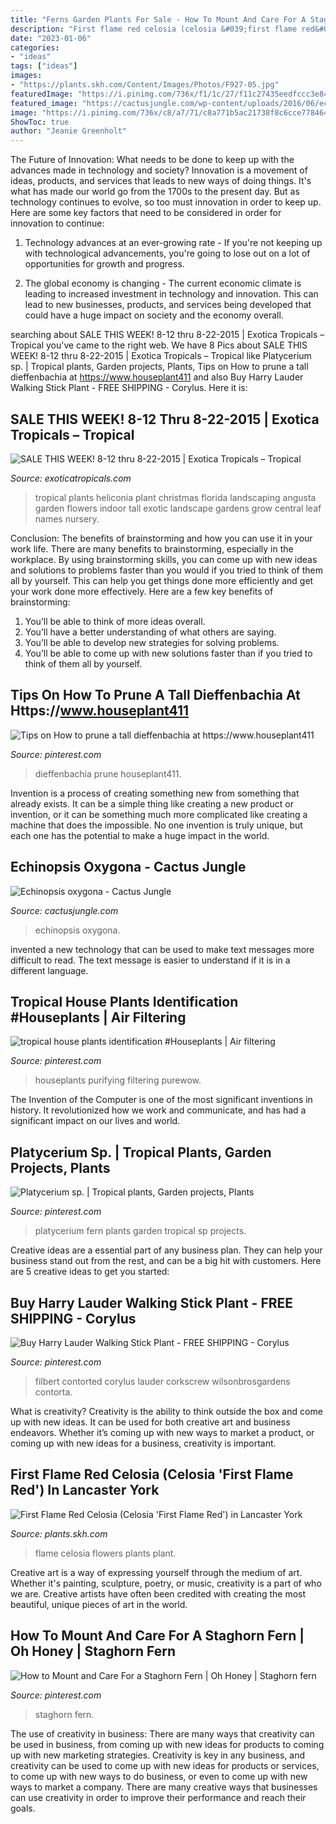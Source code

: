 ```yaml
---
title: "Ferns Garden Plants For Sale - How To Mount And Care For A Staghorn Fern"
description: "First flame red celosia (celosia &#039;first flame red&#039;) in lancaster york"
date: "2023-01-06"
categories:
- "ideas"
tags: ["ideas"]
images:
- "https://plants.skh.com/Content/Images/Photos/F927-05.jpg"
featuredImage: "https://i.pinimg.com/736x/f1/1c/27/f11c27435eedfccc3e8475e2d2f3cad4.jpg"
featured_image: "https://cactusjungle.com/wp-content/uploads/2016/06/echinopsis_oxygona2.jpg"
image: "https://i.pinimg.com/736x/c8/a7/71/c8a771b5ac21738f8c6cce778464aae1--platycerium.jpg"
ShowToc: true
author: "Jeanie Greenholt"
---
```



The Future of Innovation: What needs to be done to keep up with the advances made in technology and society?
Innovation is a movement of ideas, products, and services that leads to new ways of doing things. It's what has made our world go from the 1700s to the present day. But as technology continues to evolve, so too must innovation in order to keep up. Here are some key factors that need to be considered in order for innovation to continue:
1. Technology advances at an ever-growing rate - If you're not keeping up with technological advancements, you're going to lose out on a lot of opportunities for growth and progress.

2. The global economy is changing - The current economic climate is leading to increased investment in technology and innovation. This can lead to new businesses, products, and services being developed that could have a huge impact on society and the economy overall.


	

		
searching about SALE THIS WEEK! 8-12 thru 8-22-2015 | Exotica Tropicals – Tropical you've came to the right web. We have 8 Pics about SALE THIS WEEK! 8-12 thru 8-22-2015 | Exotica Tropicals – Tropical like Platycerium sp. | Tropical plants, Garden projects, Plants, Tips on How to prune a tall dieffenbachia at https://www.houseplant411 and also Buy Harry Lauder Walking Stick Plant - FREE SHIPPING - Corylus. Here it is:
		
    
## SALE THIS WEEK! 8-12 Thru 8-22-2015 | Exotica Tropicals – Tropical

<img loading=lazy src="http://www.exoticatropicals.com/wp-content/uploads/2012/10/helicon_angusta_red_christmas-600x800.jpg" onerror="this.onerror=null;this.src='https://tse4.mm.bing.net/th?id=OIP.ornOKoL5MKLC0E6eFwZEmwHaJ4&amp;pid=15.1';" alt="SALE THIS WEEK! 8-12 thru 8-22-2015 | Exotica Tropicals – Tropical">

_Source: exoticatropicals.com_

>tropical plants heliconia plant christmas florida landscaping angusta garden flowers indoor tall exotic landscape gardens grow central leaf names nursery. 

	

Conclusion: The benefits of brainstorming and how you can use it in your work life.
There are many benefits to brainstorming, especially in the workplace. By using brainstorming skills, you can come up with new ideas and solutions to problems faster than you would if you tried to think of them all by yourself. This can help you get things done more efficiently and get your work done more effectively. Here are a few key benefits of brainstorming:
1. You’ll be able to think of more ideas overall.
2. You’ll have a better understanding of what others are saying.
3. You’ll be able to develop new strategies for solving problems.
4. You’ll be able to come up with new solutions faster than if you tried to think of them all by yourself.

    
## Tips On How To Prune A Tall Dieffenbachia At Https://www.houseplant411

<img loading=lazy src="https://i.pinimg.com/736x/16/8e/54/168e54ee7ef9061665a1faa7fa428333.jpg" onerror="this.onerror=null;this.src='https://tse3.mm.bing.net/th?id=OIP.bkYbI-NhoJrwuTfcMU7AhQHaJ3&amp;pid=15.1';" alt="Tips on How to prune a tall dieffenbachia at https://www.houseplant411">

_Source: pinterest.com_

>dieffenbachia prune houseplant411. 

	

Invention is a process of creating something new from something that already exists. It can be a simple thing like creating a new product or invention, or it can be something much more complicated like creating a machine that does the impossible. No one invention is truly unique, but each one has the potential to make a huge impact in the world.

    
## Echinopsis Oxygona - Cactus Jungle

<img loading=lazy src="https://cactusjungle.com/wp-content/uploads/2016/06/echinopsis_oxygona2.jpg" onerror="this.onerror=null;this.src='https://tse3.mm.bing.net/th?id=OIP.GIRvH665LKgRA-0BqJnIFwHaHD&amp;pid=15.1';" alt="Echinopsis oxygona - Cactus Jungle">

_Source: cactusjungle.com_

>echinopsis oxygona. 

	

invented a new technology that can be used to make text messages more difficult to read. The text message is easier to understand if it is in a different language.

    
## Tropical House Plants Identification #Houseplants | Air Filtering

<img loading=lazy src="https://i.pinimg.com/736x/f1/1c/27/f11c27435eedfccc3e8475e2d2f3cad4.jpg" onerror="this.onerror=null;this.src='https://tse4.mm.bing.net/th?id=OIP.1t7ucigB8qZwqL4ZlvgywAHaLH&amp;pid=15.1';" alt="tropical house plants identification #Houseplants | Air filtering">

_Source: pinterest.com_

>houseplants purifying filtering purewow. 

	

The Invention of the Computer is one of the most significant inventions in history. It revolutionized how we work and communicate, and has had a significant impact on our lives and world.

    
## Platycerium Sp. | Tropical Plants, Garden Projects, Plants

<img loading=lazy src="https://i.pinimg.com/736x/c8/a7/71/c8a771b5ac21738f8c6cce778464aae1--platycerium.jpg" onerror="this.onerror=null;this.src='https://tse1.mm.bing.net/th?id=OIP.fXRQIFK1ILmydYOmjkzo9AHaNV&amp;pid=15.1';" alt="Platycerium sp. | Tropical plants, Garden projects, Plants">

_Source: pinterest.com_

>platycerium fern plants garden tropical sp projects. 

	

Creative ideas are a essential part of any business plan. They can help your business stand out from the rest, and can be a big hit with customers. Here are 5 creative ideas to get you started:

    
## Buy Harry Lauder Walking Stick Plant - FREE SHIPPING - Corylus

<img loading=lazy src="https://i.pinimg.com/736x/07/a4/d2/07a4d249833ecf91d5ce7c1aaae6741e.jpg" onerror="this.onerror=null;this.src='https://tse1.mm.bing.net/th?id=OIP.kRcoJTxm24vjWeu4w9cWHAHaLH&amp;pid=15.1';" alt="Buy Harry Lauder Walking Stick Plant - FREE SHIPPING - Corylus">

_Source: pinterest.com_

>filbert contorted corylus lauder corkscrew wilsonbrosgardens contorta. 

	

What is creativity?
Creativity is the ability to think outside the box and come up with new ideas. It can be used for both creative art and business endeavors. Whether it’s coming up with new ways to market a product, or coming up with new ideas for a business, creativity is important.

    
## First Flame Red Celosia (Celosia &#039;First Flame Red&#039;) In Lancaster York

<img loading=lazy src="https://plants.skh.com/Content/Images/Photos/F927-05.jpg" onerror="this.onerror=null;this.src='https://tse3.mm.bing.net/th?id=OIP.9WB0K-xwmk0r2OOVrI57LAHaLK&amp;pid=15.1';" alt="First Flame Red Celosia (Celosia &#039;First Flame Red&#039;) in Lancaster York">

_Source: plants.skh.com_

>flame celosia flowers plants plant. 

	

Creative art is a way of expressing yourself through the medium of art. Whether it's painting, sculpture, poetry, or music, creativity is a part of who we are. Creative artists have often been credited with creating the most beautiful, unique pieces of art in the world.

    
## How To Mount And Care For A Staghorn Fern | Oh Honey | Staghorn Fern

<img loading=lazy src="https://i.pinimg.com/736x/bd/e6/d8/bde6d8aa2455755e1093176f62de7d99.jpg" onerror="this.onerror=null;this.src='https://tse2.mm.bing.net/th?id=OIP.ft9kzhpDNALbYDq3s-dEswHaLH&amp;pid=15.1';" alt="How to Mount and Care For a Staghorn Fern | Oh Honey | Staghorn fern">

_Source: pinterest.com_

>staghorn fern. 

	

The use of creativity in business: There are many ways that creativity can be used in business, from coming up with new ideas for products to coming up with new marketing strategies.
Creativity is key in any business, and creativity can be used to come up with new ideas for products or services, to come up with new ways to do business, or even to come up with new ways to market a company. There are many creative ways that businesses can use creativity in order to improve their performance and reach their goals.

